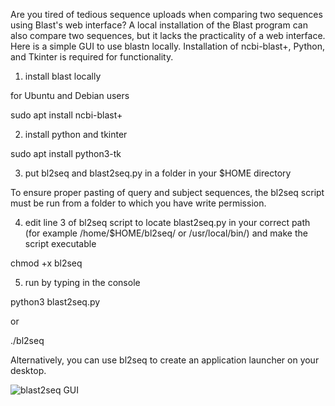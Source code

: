 Are you tired of tedious sequence uploads when comparing two sequences using Blast's web interface? A local installation of the Blast program can also compare two sequences, but it lacks the practicality of a web interface. Here is a simple GUI to use blastn locally. Installation of ncbi-blast+, Python, and Tkinter is required for functionality.

1. install blast locally

for Ubuntu and Debian users

sudo apt install ncbi-blast+

2. install python and tkinter

sudo apt install python3-tk

3. put bl2seq and blast2seq.py in a folder in your $HOME directory

To ensure proper pasting of query and subject sequences, the bl2seq script must be run from a folder to which you have write permission.

4. edit line 3 of bl2seq script to locate blast2seq.py in your correct path (for example /home/$HOME/bl2seq/ or /usr/local/bin/) and make the script executable

chmod +x bl2seq

5. run by typing in the console

python3 blast2seq.py

or

./bl2seq

Alternatively, you can use bl2seq to create an application launcher on your desktop.

![blast2seq GUI](https://github.com/matiajan/blast2seq-frontend/blob/main/blast2seq.png)
